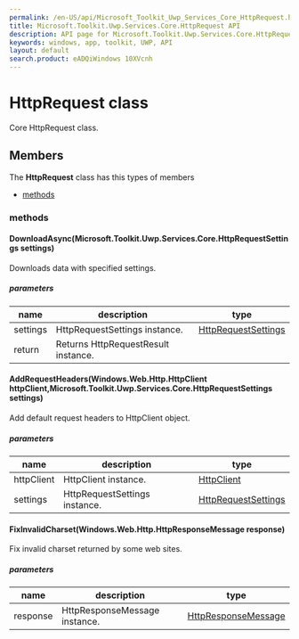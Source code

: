 ```yaml
---
permalink: /en-US/api/Microsoft_Toolkit_Uwp_Services_Core_HttpRequest.htm
title: Microsoft.Toolkit.Uwp.Services.Core.HttpRequest API 
description: API page for Microsoft.Toolkit.Uwp.Services.Core.HttpRequest
keywords: windows, app, toolkit, UWP, API
layout: default
search.product: eADQiWindows 10XVcnh
---
```



# HttpRequest class

Core HttpRequest class.

## Members

The **HttpRequest** class has this types of members

* [methods](#methods)

### methods

#### DownloadAsync(Microsoft.Toolkit.Uwp.Services.Core.HttpRequestSettings settings)

Downloads data with specified settings.

##### parameters



| name | description | type || --- | --- | --- || settings | HttpRequestSettings instance. | [HttpRequestSettings](Microsoft_Toolkit_Uwp_Services_Core_HttpRequestSettings.htm) || return |Returns HttpRequestResult instance. |


#### AddRequestHeaders(Windows.Web.Http.HttpClient httpClient,Microsoft.Toolkit.Uwp.Services.Core.HttpRequestSettings settings)

Add default request headers to HttpClient object.

##### parameters



| name | description | type || --- | --- | --- || httpClient | HttpClient instance. | [HttpClient](https://msdn.microsoft.com/library/windows/apps/Windows.Web.Http.HttpClient) || settings | HttpRequestSettings instance. | [HttpRequestSettings](Microsoft_Toolkit_Uwp_Services_Core_HttpRequestSettings.htm) |


#### FixInvalidCharset(Windows.Web.Http.HttpResponseMessage response)

Fix invalid charset returned by some web sites.

##### parameters



| name | description | type || --- | --- | --- || response | HttpResponseMessage instance. | [HttpResponseMessage](https://msdn.microsoft.com/library/windows/apps/Windows.Web.Http.HttpResponseMessage) |

